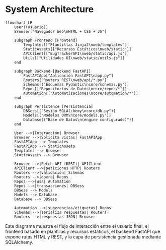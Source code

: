 # System Architecture

```mermaid
flowchart LR
    User((Usuario))
    Browser["Navegador Web\nHTML + CSS + JS"]

    subgraph Frontend [Frontend]
        Templates[["Plantillas Jinja2\nweb/templates"]]
        StaticAssets[["Recursos Estáticos\nweb/static"]]
        APIClient[["BugTrackerAPI\nweb/static/api.js"]]
        Utils[["Utilidades UI\nweb/static/utils.js"]]
    end

    subgraph Backend [Backend FastAPI]
        FastAPIApp["Aplicación FastAPI\napp.py"]
        Routers["Routers REST\nweb/api/*.py"]
        Schemas[("Esquemas Pydantic\ncore/schemas.py")]
        Repos[["Repositorios de Datos\ncore/repos/*"]]
        Automation[["Automatizaciones\ncore/automation/*"]]
    end

    subgraph Persistence [Persistencia]
        DBSess[("Sesión SQLAlchemy\ncore/db.py")] 
        Models[("Modelos ORM\ncore/models.py")]
        Database[("Base de Datos\n(engine configurado)")]
    end

    User -->|Interacción| Browser
    Browser -->|Solicita vistas| FastAPIApp
    FastAPIApp --> Templates
    FastAPIApp --> StaticAssets
    Templates --> Browser
    StaticAssets --> Browser

    Browser -->|Fetch API (REST)| APIClient
    APIClient -->|peticiones HTTP| Routers
    Routers -->|validación| Schemas
    Routers -->|opera| Repos
    Repos -->|usa| Automation
    Repos -->|transacciones| DBSess
    DBSess --> Models
    Models --> Database
    Database --> DBSess

    Automation -->|sugerencias/etiquetas| Repos
    Schemas -->|serializa respuestas| Routers
    Routers -->|respuestas JSON| Browser
```

Este diagrama muestra el flujo de interacción entre el usuario final, el frontend basado en plantillas y recursos estáticos, el backend FastAPI que expone rutas HTML y REST, y la capa de persistencia gestionada mediante SQLAlchemy.
